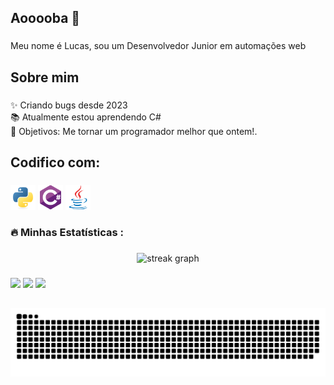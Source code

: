 <h2 align="left">Aooooba 👋</h2>

###

<p align="left">Meu nome é Lucas, sou um Desenvolvedor Junior em automações web</p>

###

<h2 align="left">Sobre mim</h2>

###

<p align="left">✨ Criando bugs desde 2023<br>📚 Atualmente estou aprendendo C#<br>🎯 Objetivos: Me tornar um programador melhor que ontem!.<br></p>

###

<h2 align="left">Codifico com:</h2>

###

<code><img height="40" alt="Python" src="https://raw.githubusercontent.com/devicons/devicon/master/icons/python/python-original.svg"></code>
<code><img height="40" alt="Csharp" src="https://raw.githubusercontent.com/devicons/devicon/master/icons/csharp/csharp-original.svg"></code>
<code><img height="40" alt="Java" src="https://github.com/devicons/devicon/blob/master/icons/java/java-original.svg"></code>

###

<h3 align="left">🔥   Minhas Estatísticas :</h3>

###

<div align="center">
  <img src="https://streak-stats.demolab.com?user=LuucasFeelix&locale=en&mode=daily&theme=dark&hide_border=false&border_radius=5&order=3" height="220" alt="streak graph"  />
</div>

###

<div> 
  <a href="https://instagram.com/luucasfeelix" target="_blank"><img src="https://img.shields.io/badge/-Instagram-%23E4405F?style=for-the-badge&logo=instagram&logoColor=white" target="_blank"></a> 
  <a href = "mailto:lucasfelix1925@gmail.com"><img src="https://img.shields.io/badge/-Gmail-%23333?style=for-the-badge&logo=gmail&logoColor=white" target="_blank"></a>
  <a href="https://www.linkedin.com/in/lucas-felix-da-silva-683191151" target="_blank"><img src="https://img.shields.io/badge/-LinkedIn-%230077B5?style=for-the-badge&logo=linkedin&logoColor=white" target="_blank"></a> 
</div>

##

 <img src="https://raw.githubusercontent.com/LuucasFeelix/LuucasFeelix/output/snake.svg" alt="Snake animation" />

###

<br />
<br />
